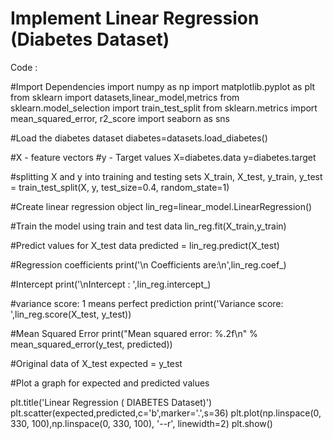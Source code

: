 # Implement Linear Regression (Diabetes Dataset)

Code : 

#Import Dependencies
import numpy as np
import matplotlib.pyplot as plt
from sklearn import datasets,linear_model,metrics
from sklearn.model_selection import train_test_split
from sklearn.metrics import mean_squared_error, r2_score
import seaborn as sns

#Load the diabetes dataset
diabetes=datasets.load_diabetes()

#X - feature vectors
#y - Target values
X=diabetes.data
y=diabetes.target

#splitting X and y into training and testing sets
X_train, X_test, y_train, y_test = train_test_split(X, y, test_size=0.4,
random_state=1)

#Create linear regression object
lin_reg=linear_model.LinearRegression()

#Train the model using train and test data
lin_reg.fit(X_train,y_train)

#Predict values for X_test data
predicted = lin_reg.predict(X_test)

#Regression coefficients
print('\n Coefficients are:\n',lin_reg.coef_)

#Intercept
print('\nIntercept : ',lin_reg.intercept_)

#variance score: 1 means perfect prediction
print('Variance score: ',lin_reg.score(X_test, y_test))

#Mean Squared Error
 print("Mean squared error: %.2f\n"
	% mean_squared_error(y_test, predicted))

#Original data of X_test
expected = y_test

#Plot a graph for expected and predicted values
 
plt.title('Linear Regression ( DIABETES Dataset)')
plt.scatter(expected,predicted,c='b',marker='.',s=36)
plt.plot(np.linspace(0, 330, 100),np.linspace(0, 330, 100), '--r', linewidth=2)
plt.show()
